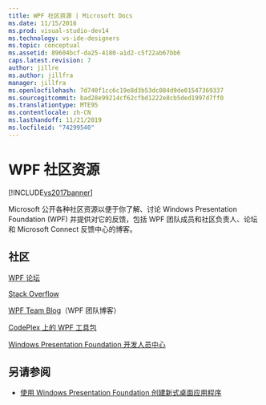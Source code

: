 ```yaml
---
title: WPF 社区资源 | Microsoft Docs
ms.date: 11/15/2016
ms.prod: visual-studio-dev14
ms.technology: vs-ide-designers
ms.topic: conceptual
ms.assetid: 89604bcf-da25-4180-a1d2-c5f22ab67bb6
caps.latest.revision: 7
author: jillre
ms.author: jillfra
manager: jillfra
ms.openlocfilehash: 7d740f1cc6c19e8d3b53dc084d9de01547369337
ms.sourcegitcommit: bad28e99214cf62cfbd1222e8cb5ded1997d7ff0
ms.translationtype: MTE95
ms.contentlocale: zh-CN
ms.lasthandoff: 11/21/2019
ms.locfileid: "74299540"
---
```

# <a name="wpf-community-resources"></a>WPF 社区资源
[!INCLUDE[vs2017banner](../includes/vs2017banner.md)]

Microsoft 公开各种社区资源以便于你了解、讨论 Windows Presentation Foundation (WPF) 并提供对它的反馈，包括 WPF 团队成员和社区负责人、论坛和 Microsoft Connect 反馈中心的博客。

## <a name="community"></a>社区
 [WPF 论坛](https://go.microsoft.com/fwlink/?LinkId=187440)

 [Stack Overflow](https://stackoverflow.com/questions/tagged/wpf)

 [WPF Team Blog](https://devblogs.microsoft.com/wpf/)（WPF 团队博客）

 [CodePlex 上的 WPF 工具包](https://archive.codeplex.com/?p=wpf)

 [Windows Presentation Foundation 开发人员中心](https://www.visualstudio.com/features/wpf-vs)

## <a name="see-also"></a>另请参阅

- [使用 Windows Presentation Foundation 创建新式桌面应用程序](../designers/create-modern-desktop-applications-with-windows-presentation-foundation.md)